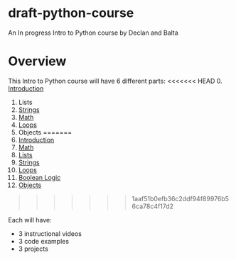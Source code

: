 # draft-python-course
An In progress Intro to Python course by Declan and Balta

# Overview

This Intro to Python course will have 6 different parts:
<<<<<<< HEAD
0. [Introduction](https://github.com/skyrockprojects/draft-python-course/blob/master/0-introduction/overview.md)
1. Lists
2. [Strings](https://github.com/skyrockprojects/draft-python-course/blob/master/1-strings/overview.md)
3. [Math](https://github.com/skyrockprojects/draft-python-course/blob/master/2-math/overview.md)
4. [Loops](https://github.com/skyrockprojects/draft-python-course/blob/master/4-loops/overview.md)
6. Objects
=======
0. [Introduction](https://github.com/skyrockprojects/draft-python-course/blob/master/introduction/overview.md)
1. [Math](https://github.com/skyrockprojects/draft-python-course/blob/master/math/overview.md)
2. [Lists](https://github.com/skyrockprojects/draft-python-course/blob/master/lists/overview.md)
3. [Strings](https://github.com/skyrockprojects/draft-python-course/blob/master/strings/overview.md)
4. [Loops](https://github.com/skyrockprojects/draft-python-course/blob/master/loops/overview.md)
5. [Boolean Logic](https://github.com/skyrockprojects/draft-python-course/blob/master/boolean-logic/overview.md)
6. [Objects](https://github.com/skyrockprojects/draft-python-course/blob/master/objects/overview.md)
>>>>>>> 1aaf51b0efb36c2ddf94f89976b56ca78c4f17d2

Each will have:
* 3 instructional videos
* 3 code examples
* 3 projects